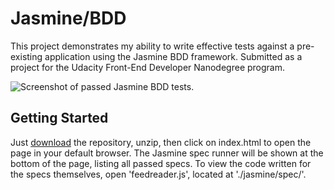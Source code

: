 # Jasmine/BDD

This project demonstrates my ability to write effective tests against a pre-existing application using the Jasmine BDD framework. Submitted as a project for the Udacity Front-End Developer Nanodegree program.

![Screenshot of passed Jasmine BDD tests.](./jasmine.jpg?raw=true "Jasmine BDD tests passed.")

## Getting Started

Just [download](https://github.com/chocobuckle/jasmine-bdd/archive/master.zip) the repository, unzip, then click on index.html to open the page in your default browser. The Jasmine spec runner will be shown at the bottom of the page, listing all passed specs. To view the code written for the specs themselves, open 'feedreader.js', located at './jasmine/spec/'.
